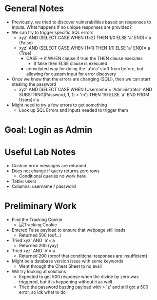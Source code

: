 # General Notes
- Previously, we tried to discover vulnerabilities based on responses to inputs. What happens if no unique responses are provided?
- We can try to trigger specific SQL errors
    - xyz' AND (SELECT CASE WHEN (1=2) THEN 1/0 ELSE 'a' END)='a (False)
    - xyz' AND (SELECT CASE WHEN (1=1) THEN 1/0 ELSE 'a' END)='a (True)
        - CASE -> if WHEN clause if true the THEN clause executes
            - if false then ELSE clause is executed
        - convoluted way for doing the 'a'='a' stuff from before, but allowing for custom input for error discovery
- Once we know that the errors are changing (SQLi), then we can start stealing the password
    - xyz' AND (SELECT CASE WHEN (Username = 'Administrator' AND SUBSTRING(Password, 1, 1) > 'm') THEN 1/0 ELSE 'a' END FROM Users)='a
- Might need to try a few errors to get something
    - Look up SQL Errors and inputs needed to trigger them

# Goal: Login as Admin

# Useful Lab Notes
- Custom error messages are returned
- Does not change if query returns zero rows 
    - Conditional queries no work here
- Table: users
- Columns: username / password

# Preliminary Work
- Find the Tracking Cookie
    - ![Tracking Cookie]()
- Entered False payload to ensure that webpage still loads
    - Returned 500 (oof...)
- Tried xyz' AND 'a'='a
    - Returned 200 (yay)
- Tried xyz' AND 'b'='a
    - Returned 200 (proof that conditional responses are insufficient)
- Might be a database version issue with some keywords
    - Went through the Cheat Sheet to no avail
- Will try looking at solutions
    - Expected to get 500 response when the divide by zero was triggered, but it is happening without it as well
    - Tried the password busting payload with > 'z' and still got a 500 error, so idk what to do




